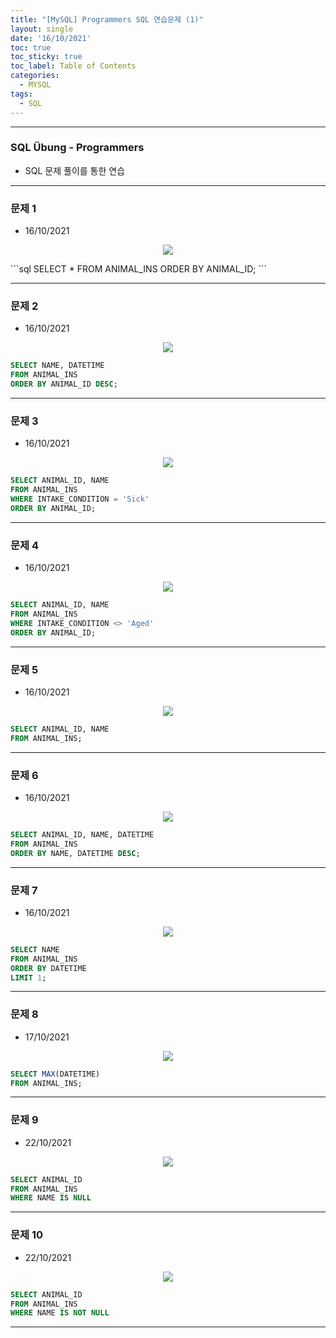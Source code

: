 ```yaml
---
title: "[MySQL] Programmers SQL 연습문제 (1)"
layout: single
date: '16/10/2021'
toc: true
toc_sticky: true
toc_label: Table of Contents
categories:
  - MYSQL
tags:
  - SQL
---
```


---
### SQL Übung - Programmers
* SQL 문제 풀이를 통한 연습

---

### 문제 1
* 16/10/2021
<p align="center">
    <img src="/img/data_engineering/sql/sql_programmers1.png" align="center">
</p>
```sql
SELECT *
FROM ANIMAL_INS
ORDER BY ANIMAL_ID;
```

---

### 문제 2
* 16/10/2021
<p align="center">
    <img src="/img/data_engineering/sql/sql_programmers2.png" align="center">
</p>

```sql
SELECT NAME, DATETIME
FROM ANIMAL_INS
ORDER BY ANIMAL_ID DESC;
```

---

### 문제 3
* 16/10/2021
<p align="center">
    <img src="/img/data_engineering/sql/sql_programmers3.png" align="center">
</p>

```sql
SELECT ANIMAL_ID, NAME
FROM ANIMAL_INS
WHERE INTAKE_CONDITION = 'Sick'
ORDER BY ANIMAL_ID;
```

---

### 문제 4
* 16/10/2021
<p align="center">
    <img src="/img/data_engineering/sql/sql_programmers4.png" align="center">
</p>

```sql
SELECT ANIMAL_ID, NAME
FROM ANIMAL_INS
WHERE INTAKE_CONDITION <> 'Aged'
ORDER BY ANIMAL_ID;
```

---

### 문제 5
* 16/10/2021
<p align="center">
    <img src="/img/data_engineering/sql/sql_programmers5.png" align="center">
</p>

```sql
SELECT ANIMAL_ID, NAME
FROM ANIMAL_INS;
```

---

### 문제 6
* 16/10/2021
<p align="center">
    <img src="/img/data_engineering/sql/sql_programmers6.png" align="center">
</p>

```sql
SELECT ANIMAL_ID, NAME, DATETIME
FROM ANIMAL_INS
ORDER BY NAME, DATETIME DESC;
```

---

### 문제 7
* 16/10/2021
<p align="center">
    <img src="/img/data_engineering/sql/sql_programmers7.png" align="center">
</p>

```sql
SELECT NAME
FROM ANIMAL_INS
ORDER BY DATETIME
LIMIT 1;
```

---

### 문제 8
* 17/10/2021
<p align="center">
    <img src="/img/data_engineering/sql/sql_programmers8.png" align="center">
</p>

```sql
SELECT MAX(DATETIME)
FROM ANIMAL_INS;
```

---

### 문제 9
* 22/10/2021
<p align="center">
    <img src="/img/data_engineering/sql/sql_programmers9.png" align="center">
</p>

```sql
SELECT ANIMAL_ID
FROM ANIMAL_INS
WHERE NAME IS NULL
```

---

### 문제 10
* 22/10/2021
<p align="center">
    <img src="/img/data_engineering/sql/sql_programmers10.png" align="center">
</p>

```sql
SELECT ANIMAL_ID
FROM ANIMAL_INS
WHERE NAME IS NOT NULL
```

---

